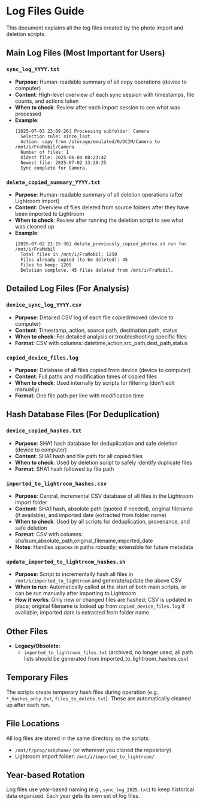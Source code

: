 # Log Files Guide

This document explains all the log files created by the photo import and deletion scripts.

## Main Log Files (Most Important for Users)

### `sync_log_YYYY.txt`
- **Purpose**: Human-readable summary of all copy operations (device to computer)
- **Content**: High-level overview of each sync session with timestamps, file counts, and actions taken
- **When to check**: Review after each import session to see what was processed
- **Example**:
  ```
  [2025-07-03 23:09:26] Processing subfolder: Camera
    Selection rule: since_last
    Action: copy from /storage/emulated/0/DCIM/Camera to /mnt/i/FraMobil/Camera
    Number of files: 1
    Oldest file: 2025-06-04 08:23:42
    Newest file: 2025-07-02 13:20:25
    Sync complete for Camera.
  ```

### `delete_copied_summary_YYYY.txt`
- **Purpose**: Human-readable summary of all deletion operations (after Lightroom import)
- **Content**: Overview of files deleted from source folders after they have been imported to Lightroom
- **When to check**: Review after running the deletion script to see what was cleaned up
- **Example**:
  ```
  [2025-07-02 21:15:30] delete_previously_copied_photos.sh run for /mnt/i/FraMobil
    Total files in /mnt/i/FraMobil: 1250
    Files already copied (to be deleted): 45
    Files to keep: 1205
    Deletion complete. 45 files deleted from /mnt/i/FraMobil.
  ```

## Detailed Log Files (For Analysis)

### `device_sync_log_YYYY.csv`
- **Purpose**: Detailed CSV log of each file copied/moved (device to computer)
- **Content**: Timestamp, action, source path, destination path, status
- **When to check**: For detailed analysis or troubleshooting specific files
- **Format**: CSV with columns: datetime,action,src_path,dest_path,status

### `copied_device_files.log`
- **Purpose**: Database of all files copied from device (device to computer)
- **Content**: Full paths and modification times of copied files
- **When to check**: Used internally by scripts for filtering (don't edit manually)
- **Format**: One file path per line with modification time

## Hash Database Files (For Deduplication)

### `device_copied_hashes.txt`
- **Purpose**: SHA1 hash database for deduplication and safe deletion (device to computer)
- **Content**: SHA1 hash and file path for all copied files
- **When to check**: Used by deletion script to safely identify duplicate files
- **Format**: SHA1 hash followed by file path

### `imported_to_lightroom_hashes.csv`
- **Purpose**: Central, incremental CSV database of all files in the Lightroom import folder
- **Content**: SHA1 hash, absolute path (quoted if needed), original filename (if available), and imported date (extracted from folder name)
- **When to check**: Used by all scripts for deduplication, provenance, and safe deletion
- **Format**: CSV with columns: sha1sum,absolute_path,original_filename,imported_date
- **Notes**: Handles spaces in paths robustly; extensible for future metadata

### `update_imported_to_lightroom_hashes.sh`
- **Purpose**: Script to incrementally hash all files in `/mnt/i/imported_to_lightroom` and generate/update the above CSV
- **When to run**: Automatically called at the start of both main scripts, or can be run manually after importing to Lightroom
- **How it works**: Only new or changed files are hashed; CSV is updated in place; original filename is looked up from `copied_device_files.log` if available; imported date is extracted from folder name

## Other Files

- **Legacy/Obsolete:**
  - `imported_to_lightroom_files.txt` (archived, no longer used; all path lists should be generated from imported_to_lightroom_hashes.csv)

## Temporary Files

The scripts create temporary hash files during operation (e.g., `*_hashes_only.txt`, `files_to_delete.txt`). These are automatically cleaned up after each run.

## File Locations

All log files are stored in the same directory as the scripts:
- `/mnt/f/prog/sshphone/` (or wherever you cloned the repository)
- Lightroom import folder: `/mnt/i/imported_to_lightroom/`

## Year-based Rotation

Log files use year-based naming (e.g., `sync_log_2025.txt`) to keep historical data organized. Each year gets its own set of log files.

